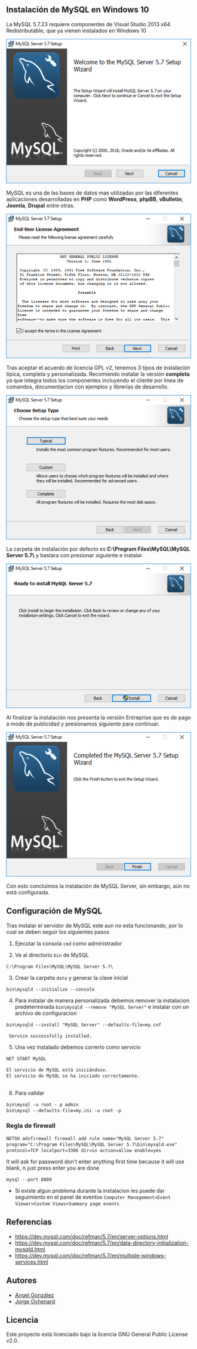 ## Instalación de MySQL en Windows 10

La MySQL 5.7.23 requiere componentes de Visual Studio 2013 x64 Redistributable, que ya vienen instalados en Windows 10

![Setup Wizard](imagenes/0.png)

MySQL es una de las bases de datos mas utilizadas por las diferentes aplicaciones desarrolladas en **PHP** como **WordPress**, **phpBB**, **vBulletin**, **Joomla**, **Drupal** entre otras.

![License Agreement](imagenes/1.png)

Tras aceptar el acuerdo de licencia GPL v2, tenemos 3 tipos de instalación típica, completa y personalizada. Recomiendo instalar la versión **completa** ya que integra todos los componentes incluyendo el cliente por linea de comandos, documentacion con ejemplos y librerías de desarrollo.

![Setup Type](imagenes/2.png)

La carpeta de instalación por defecto es **C:\Program Files\MySQL\MySQL Server 5.7\\** y bastara con presionar siguiente e instalar.

![Install MySQL Server](imagenes/3.png)

Al finalizar la instalación nos presenta la versión Entreprise que es de pago a modo de publicidad y presionamos siguiente para continuar.

![Completed Wizard](imagenes/4.png)

Con esto concluimos la instalación de MySQL Server, sin embargo, aún no está configurada.

## Configuración de MySQL

Tras instalar el servidor de MySQL este aun no esta funcionando, por lo cual se deben seguir los siguientes pasos

1. Ejecutar la consola `cmd` como administrador

2. Ve al directorio `bin` de MySQL 

~~~
C:\Program Files\MySQL\MySQL Server 5.7\
~~~

3. Crear la carpeta `data` y generar la clave inicial

~~~
bin\mysqld --initialize --console
~~~

4. Para instalar de manera personalizada debemos remover la instalacion predeterminada `bin\mysqld --remove "MySQL Server"` e instalar con un archivo de configuracion 

~~~
bin\mysqld --install "MySQL Server" --defaults-file=my.cnf
~~~

~~~
 Service successfully installed.
~~~

5. Una vez instalado debemos correrlo como servicio

~~~
NET START MySQL
~~~

~~~
El servicio de MySQL está iniciándose.
El servicio de MySQL se ha iniciado correctamente.


~~~

6. Para validar

~~~
bin\mysql -u root - p admin
bin\mysql --defaults-file=my.ini -u root -p
~~~

### Regla de firewall

~~~
NETSH advfirewall firewall add rule name="MySQL Server 5.7" program="C:\Program Files\MySQL\MySQL Server 5.7\bin\mysqld.exe" protocol=TCP localport=3306 dir=in action=allow enable=yes
~~~

It will ask for password don't enter anything first time because it will use blank, n just press enter you are done

~~~
mysql --port 8889
~~~

* Si existe algun problema durante la instalacion les puede dar seguimiento en el panel de eventos `Computer Management>Event Viewer>Custom Views>Summary page events`

## Referencias

* https://dev.mysql.com/doc/refman/5.7/en/server-options.html
* https://dev.mysql.com/doc/refman/5.7/en/data-directory-initialization-mysqld.html
* https://dev.mysql.com/doc/refman/5.7/en/multiple-windows-services.html

## Autores

* [Angel González](https://github.com/mgrc45)
* [Jorge Oyhenard](http://www.jorgeoyhenard.com/author/elQuique/)

## Licencia

Este proyecto está licenciado bajo la licencia GNU General Public License v2.0.
